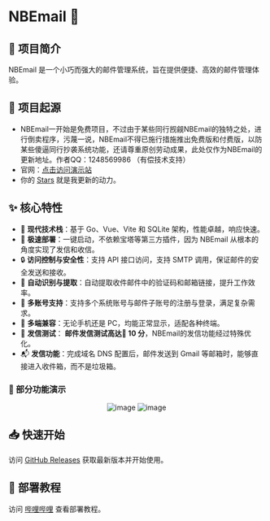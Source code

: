 # NBEmail 🚀

## 📖 项目简介

NBEmail 是一个小巧而强大的邮件管理系统，旨在提供便捷、高效的邮件管理体验。

## 🍟 项目起源

- NBEmail一开始是免费项目，不过由于某些同行觊觎NBEmail的独特之处，进行倒卖程序，污蔑一说，NBEmail不得已施行措施推出免费版和付费版，以防某些傻逼同行抄袭系统功能，还请尊重原创劳动成果，此处仅作为NBEmail的更新地址。作者QQ：1248569986 （有偿技术支持）
- 官网：[点击访问演示站](https://nb.298s.shop/)
- 你的 [Stars](https://github.com/login?return_to=%2F0x1221%2FnbEmail) 就是我更新的动力。


## ✨ 核心特性

- 🔄 **现代技术栈**：基于 Go、Vue、Vite 和 SQLite 架构，性能卓越，响应快速。
- 📝 **极速部署**：一键启动，不依赖宝塔等第三方插件，因为 NBEmail 从根本的角度实现了发信和收信。
- 🔒 **访问控制与安全性**：支持 API 接口访问，支持 SMTP 调用，保证邮件的安全发送和接收。
- 🎯 **自动识别与提取**：自动提取收件邮件中的验证码和邮箱链接，提升工作效率。
- 🧩 **多账号支持**：支持多个系统账号与邮件子账号的注册与登录，满足复杂需求。
- 📱 **多端兼容**：无论手机还是 PC，均能正常显示，适配各种终端。
- 🧪 **发信测试**： **邮件发信测试高达🔴 10  分**，NBEmail的发信功能经过特殊优化。
- 📬 **发信功能**：完成域名 DNS 配置后，邮件发送到 Gmail 等邮箱时，能够直接进入收件箱，而不是垃圾箱。

### 🎥 部分功能演示

<div align="center">
  <img alt="image" src="https://github.com/user-attachments/assets/3980d596-a2a0-4415-9aff-f10caf1ac6a3" />
<img alt="image" src="https://github.com/user-attachments/assets/a70a0364-af8d-4d89-ab1b-c3338632e5b2" />


</div>

## 📥 快速开始

访问 [GitHub Releases](https://github.com/0x1221/nbEmail/releases) 获取最新版本并开始使用。


## 🚀 部署教程

访问 [哔哩哔哩](https://b23.tv/10KgVVd) 查看部署教程。
